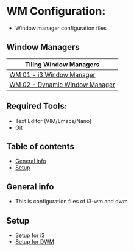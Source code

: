 # WM Configuration:
* Window manager configuration files 

## Window Managers

| 	Tiling Window Managers       | 
| ------------- |
| [WM 01 - i3 Window Manager](https://cutt.ly/skfIEzt)		|
| [WM 02 - Dynamic Window Manager](https://kutt.it/hlOTiU)	|


## Required Tools: 
* Text Editor (VIM/Emacs/Nano)
* Git 

## Table of contents
* [General info](#general-info)
* [Setup](#setup)

## General info
* This is configuration files of i3-wm and dwm
	
## Setup 
* [Setup for i3](https://cutt.ly/XkfIY7o)
* [Setup for DWM](https://cutt.ly/fkfIOoY)
